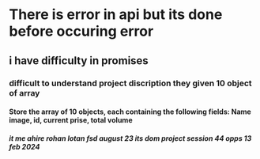 # There is error in api but its done before occuring error

## i have difficulty in promises 

### difficult to understand project discription they given 10 object of array

#### Store the array of 10 objects, each containing the following fields: Name image, id, current prise, total volume

##### it me ahire rohan lotan fsd august 23 its dom project session 44 opps 13 feb 2024
